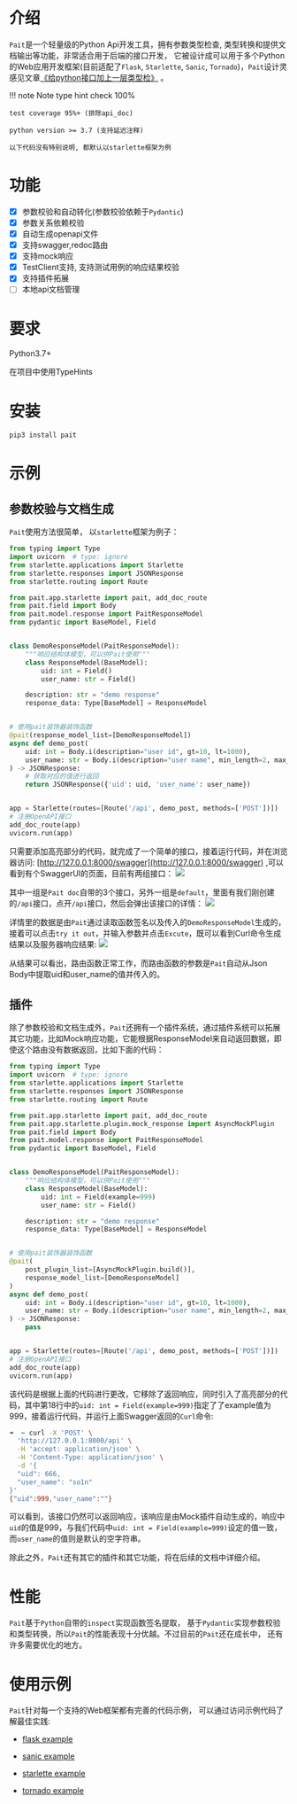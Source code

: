 # 介绍
`Pait`是一个轻量级的Python Api开发工具，拥有参数类型检查, 类型转换和提供文档输出等功能，非常适合用于后端的接口开发，
它被设计成可以用于多个Python的Web应用开发框架(目前适配了`Flask`, `Starlette`, `Sanic`, `Tornado`)，`Pait`设计灵感见文章[《给python接口加上一层类型检》](https://so1n.me/2019/04/15/%E7%BB%99python%E6%8E%A5%E5%8F%A3%E5%8A%A0%E4%B8%8A%E4%B8%80%E5%B1%82%E7%B1%BB%E5%9E%8B%E6%A3%80/)
。

!!! note Note
    type hint check 100%

    test coverage 95%+ (排除api_doc)

    python version >= 3.7 (支持延迟注释)

    以下代码没有特别说明, 都默认以starlette框架为例


# 功能
 - [x] 参数校验和自动转化(参数校验依赖于`Pydantic`)
 - [x] 参数关系依赖校验
 - [x] 自动生成openapi文件
 - [x] 支持swagger,redoc路由
 - [x] 支持mock响应
 - [x] TestClient支持, 支持测试用例的响应结果校验
 - [x] 支持插件拓展
 - [ ] 本地api文档管理

# 要求
Python3.7+

在项目中使用TypeHints

# 安装
```bash
pip3 install pait
```

# 示例
## 参数校验与文档生成
`Pait`使用方法很简单， 以`starlette`框架为例子：
``` py hl_lines="24 26 27"
from typing import Type
import uvicorn  # type: ignore
from starlette.applications import Starlette
from starlette.responses import JSONResponse
from starlette.routing import Route

from pait.app.starlette import pait, add_doc_route
from pait.field import Body
from pait.model.response import PaitResponseModel
from pydantic import BaseModel, Field


class DemoResponseModel(PaitResponseModel):
    """响应结构体模型，可以供Pait使用"""
    class ResponseModel(BaseModel):
        uid: int = Field()
        user_name: str = Field()

    description: str = "demo response"
    response_data: Type[BaseModel] = ResponseModel


# 使用pait装饰器装饰函数
@pait(response_model_list=[DemoResponseModel])
async def demo_post(
    uid: int = Body.i(description="user id", gt=10, lt=1000),
    user_name: str = Body.i(description="user name", min_length=2, max_length=4)
) -> JSONResponse:
    # 获取对应的值进行返回
    return JSONResponse({'uid': uid, 'user_name': user_name})


app = Starlette(routes=[Route('/api', demo_post, methods=['POST'])])
# 注册OpenAPI接口
add_doc_route(app)
uvicorn.run(app)
```
只需要添加高亮部分的代码，就完成了一个简单的接口，接着运行代码，并在浏览器访问: [http://127.0.0.1:8000/swagger](http://127.0.0.1:8000/swagger) ,可以看到有个SwaggerUI的页面，目前有两组接口：
![](https://cdn.jsdelivr.net/gh/so1n/so1n_blog_photo@master/blog_photo/1648292884021Pait%20doc-%E9%A6%96%E9%A1%B5%E7%A4%BA%E4%BE%8B%E6%8E%A5%E5%8F%A3-Swagger%E9%A6%96%E9%A1%B5.png)

其中一组是`Pait doc`自带的3个接口，另外一组是`default`，里面有我们刚创建的`/api`接口，点开`/api`接口，然后会弹出该接口的详情：
![](https://cdn.jsdelivr.net/gh/so1n/so1n_blog_photo@master/blog_photo/1648292937018Pait%20doc-%E9%A6%96%E9%A1%B5%E7%A4%BA%E4%BE%8B%E6%8E%A5%E5%8F%A3-api%E6%8E%A5%E5%8F%A3.png)

详情里的数据是由`Pait`通过读取函数签名以及传入的`DemoResponseModel`生成的， 接着可以点击`try it out`，并输入参数并点击`Excute`，既可以看到Curl命令生成结果以及服务器响应结果:
![](https://cdn.jsdelivr.net/gh/so1n/so1n_blog_photo@master/blog_photo/1648292980016Pait%20doc-%E9%A6%96%E9%A1%B5%E7%A4%BA%E4%BE%8B%E6%8E%A5%E5%8F%A3-Swagger%E8%AF%B7%E6%B1%82.png)

从结果可以看出，路由函数正常工作，而路由函数的参数是`Pait`自动从Json Body中提取uid和user_name的值并传入的。

## 插件
除了参数校验和文档生成外，`Pait`还拥有一个插件系统，通过插件系统可以拓展其它功能，比如Mock响应功能，它能根据ResponseModel来自动返回数据，即使这个路由没有数据返回，比如下面的代码：
```py hl_lines="8 11 17 26"
from typing import Type
import uvicorn  # type: ignore
from starlette.applications import Starlette
from starlette.responses import JSONResponse
from starlette.routing import Route

from pait.app.starlette import pait, add_doc_route
from pait.app.starlette.plugin.mock_response import AsyncMockPlugin 
from pait.field import Body
from pait.model.response import PaitResponseModel
from pydantic import BaseModel, Field


class DemoResponseModel(PaitResponseModel):
    """响应结构体模型，可以供Pait使用"""
    class ResponseModel(BaseModel):
        uid: int = Field(example=999)
        user_name: str = Field()

    description: str = "demo response"
    response_data: Type[BaseModel] = ResponseModel


# 使用pait装饰器装饰函数
@pait(
    post_plugin_list=[AsyncMockPlugin.build()],
    response_model_list=[DemoResponseModel]
)
async def demo_post(
    uid: int = Body.i(description="user id", gt=10, lt=1000),
    user_name: str = Body.i(description="user name", min_length=2, max_length=4)
) -> JSONResponse:
    pass


app = Starlette(routes=[Route('/api', demo_post, methods=['POST'])])
# 注册OpenAPI接口
add_doc_route(app)
uvicorn.run(app)


```
该代码是根据上面的代码进行更改，它移除了返回响应，同时引入了高亮部分的代码，其中第18行中的`uid: int = Field(example=999)`指定了了example值为999，接着运行代码，并运行上面Swagger返回的`Curl`命令:
```bash
➜  ~ curl -X 'POST' \
  'http://127.0.0.1:8000/api' \
  -H 'accept: application/json' \
  -H 'Content-Type: application/json' \
  -d '{
  "uid": 666,
  "user_name": "so1n"
}'
{"uid":999,"user_name":""}
```
可以看到，该接口仍然可以返回响应，该响应是由Mock插件自动生成的，响应中`uid`的值是999，与我们代码中`uid: int = Field(example=999)`设定的值一致，而`user_name`的值则是默认的空字符串。


除此之外，`Pait`还有其它的插件和其它功能，将在后续的文档中详细介绍。

# 性能
`Pait`基于`Python`自带的`inspect`实现函数签名提取， 基于`Pydantic`实现参数校验和类型转换，所以`Pait`的性能表现十分优越。不过目前的`Pait`还在成长中， 还有许多需要优化的地方。

# 使用示例
`Pait`针对每一个支持的Web框架都有完善的代码示例， 可以通过访问示例代码了解最佳实践:

- [flask example](https://github.com/so1n/pait/blob/master/example/param_verify/flask_example.py)

- [sanic example](https://github.com/so1n/pait/blob/master/example/param_verify/sanic_example.py)

- [starlette example](https://github.com/so1n/pait/blob/master/example/param_verify/starlette_example.py)

- [tornado example](https://github.com/so1n/pait/blob/master/example/param_verify/starlette_example.py)
